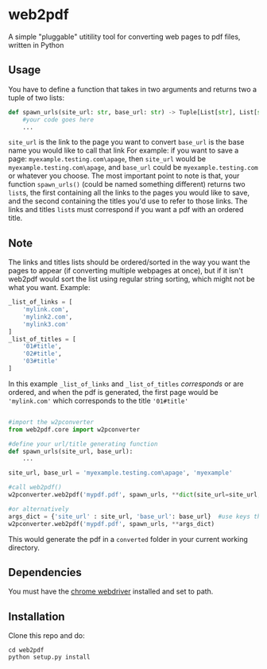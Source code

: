# web2pdf

A simple "pluggable" utitility tool for converting web pages to pdf files, written in Python

## Usage

You have to define a function that takes in two arguments and returns two a tuple of two lists:

```python
def spawn_urls(site_url: str, base_url: str) -> Tuple[List[str], List[str]]:
    #your code goes here
    ...
```
```site_url``` is the link to the page you want to convert
```base_url``` is the base name you would like to call that link
For example: 
if you want to save a page: ```myexample.testing.com\apage```, then ```site_url``` would be ```myexample.testing.com\apage```, and ```base_url``` could be ```myexample.testing.com``` or whatever you choose.
The most important point to note is that, your function ```spawn_urls()``` (could be named something different) returns two ```list```s, the first containing all the links to the pages you would like to save, and the second containing the titles you'd use to refer to those links. The links and titles ```list```s must correspond if you want a pdf with an ordered title.

## Note
The links and titles lists should be ordered/sorted in the way you want the pages to appear (if converting multiple webpages at once), but if it isn't web2pdf would sort the list using regular string sorting, which might not be what you want.
Example: 
```python
_list_of_links = [
    'mylink.com',
    'mylink2.com',
    'mylink3.com'
]
_list_of_titles = [
    '01#title',
    '02#title',
    '03#title'
]
```
In this example ```_list_of_links``` and ```_list_of_titles``` _corresponds_ or are ordered, and when the pdf is generated, the first page would be ```'mylink.com'``` which corresponds to the title ```'01#title'```

```python

#import the w2pconverter
from web2pdf.core import w2pconverter

#define your url/title generating function
def spawn_urls(site_url, base_url):
    ...

site_url, base_url = 'myexample.testing.com\apage', 'myexample'

#call web2pdf()
w2pconverter.web2pdf('mypdf.pdf', spawn_urls, **dict(site_url=site_url, base_url=base_url))

#or alternatively
args_dict = {'site_url' : site_url, 'base_url': base_url}  #use keys that corresponds to your function's arguments
w2pconverter.web2pdf('mypdf.pdf', spawn_urls, **args_dict)

```
This would generate the pdf in a  ```converted``` folder in your current working directory.

## Dependencies

You must have the [chrome webdriver](https://chromedriver.chromium.org/downloads) installed and set to path.


## Installation

Clone this repo and do:
```
cd web2pdf
python setup.py install
```


